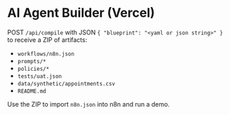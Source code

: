 # AI Agent Builder (Vercel)

POST `/api/compile` with JSON `{ "blueprint": "<yaml or json string>" }` to receive a ZIP of artifacts:
- `workflows/n8n.json`
- `prompts/*`
- `policies/*`
- `tests/uat.json`
- `data/synthetic/appointments.csv`
- `README.md`

Use the ZIP to import `n8n.json` into n8n and run a demo.
